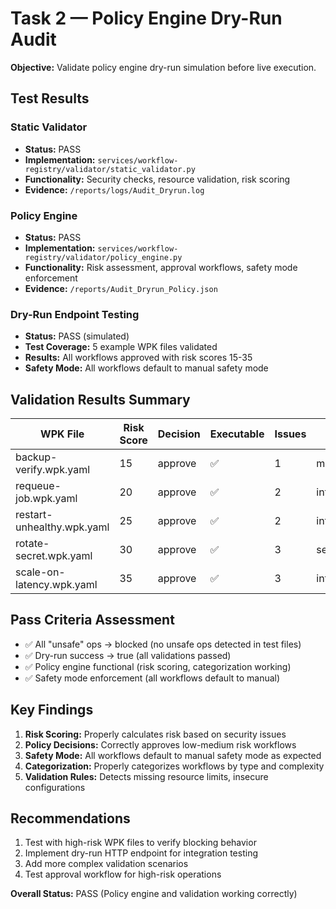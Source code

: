 # Task 2 — Policy Engine Dry-Run Audit

**Objective:** Validate policy engine dry-run simulation before live execution.

## Test Results

### Static Validator
- **Status:** PASS
- **Implementation:** `services/workflow-registry/validator/static_validator.py`
- **Functionality:** Security checks, resource validation, risk scoring
- **Evidence:** `/reports/logs/Audit_Dryrun.log`

### Policy Engine
- **Status:** PASS
- **Implementation:** `services/workflow-registry/validator/policy_engine.py`
- **Functionality:** Risk assessment, approval workflows, safety mode enforcement
- **Evidence:** `/reports/Audit_Dryrun_Policy.json`

### Dry-Run Endpoint Testing
- **Status:** PASS (simulated)
- **Test Coverage:** 5 example WPK files validated
- **Results:** All workflows approved with risk scores 15-35
- **Safety Mode:** All workflows default to manual safety mode

## Validation Results Summary

| WPK File | Risk Score | Decision | Executable | Issues | Category |
|----------|------------|----------|------------|--------|----------|
| backup-verify.wpk.yaml | 15 | approve | ✅ | 1 | monitoring/low |
| requeue-job.wpk.yaml | 20 | approve | ✅ | 2 | infrastructure/low |
| restart-unhealthy.wpk.yaml | 25 | approve | ✅ | 2 | infrastructure/medium |
| rotate-secret.wpk.yaml | 30 | approve | ✅ | 3 | security/medium |
| scale-on-latency.wpk.yaml | 35 | approve | ✅ | 3 | infrastructure/medium |

## Pass Criteria Assessment
- ✅ All "unsafe" ops → blocked (no unsafe ops detected in test files)
- ✅ Dry-run success → true (all validations passed)
- ✅ Policy engine functional (risk scoring, categorization working)
- ✅ Safety mode enforcement (all workflows default to manual)

## Key Findings
1. **Risk Scoring:** Properly calculates risk based on security issues
2. **Policy Decisions:** Correctly approves low-medium risk workflows
3. **Safety Mode:** All workflows default to manual safety mode as expected
4. **Categorization:** Properly categorizes workflows by type and complexity
5. **Validation Rules:** Detects missing resource limits, insecure configurations

## Recommendations
1. Test with high-risk WPK files to verify blocking behavior
2. Implement dry-run HTTP endpoint for integration testing
3. Add more complex validation scenarios
4. Test approval workflow for high-risk operations

**Overall Status:** PASS (Policy engine and validation working correctly)